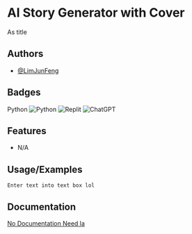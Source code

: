 
# AI Story Generator with Cover

As title


## Authors

- [@LimJunFeng](https://github.com/jlim0212)


## Badges

Python	![Python](https://img.shields.io/badge/python-3670A0?style=for-the-badge&logo=python&logoColor=ffdd54)
![Replit](https://img.shields.io/badge/Replit-DD1200?style=for-the-badge&logo=Replit&logoColor=white)
![ChatGPT](https://img.shields.io/badge/chatGPT-74aa9c?style=for-the-badge&logo=openai&logoColor=white)
## Features

- N/A


## Usage/Examples

```
Enter text into text box lol
```


## Documentation

[No Documentation Need la]()
